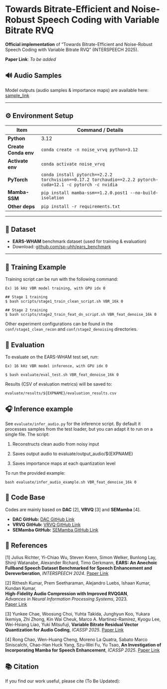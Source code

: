 # Towards Bitrate-Efficient and Noise-Robust Speech Coding with Variable Bitrate RVQ


**Official implementation** of “Towards Bitrate-Efficient and Noise-Robust Speech Coding with Variable Bitrate RVQ” (INTERSPEECH 2025).

**Paper Link**: *To be added*



## 🔊 Audio Samples  
Model outputs (audio samples & importance maps) are available here:  
[sample_link](https://yoongi43.github.io/noise_robust_vrvq/)

---

## ⚙️ Environment Setup  

| Item                 | Command / Details                                                                                                          |
|----------------------|----------------------------------------------------------------------------------------------------------------------------|
| **Python**           | 3.12                                                                                                                       |
| **Create Conda env** | `conda create -n noise_vrvq python=3.12`                                                                                   |
| **Activate env**     | `conda activate noise_vrvq`                                                                                                |
| **PyTorch**          | `conda install pytorch==2.2.2 torchvision==0.17.2 torchaudio==2.2.2 pytorch-cuda=12.1 -c pytorch -c nvidia`                  |
| **Mamba-SSM**        | `pip install mamba-ssm==1.2.0.post1 --no-build-isolation`                                                                   |
| **Other deps**       | `pip install -r requirements.txt`                                                                                          |

---

## 📂 Dataset  
- **EARS-WHAM** benchmark dataset (used for training & evaluation)  
- Download: [github.com/sp-uhh/ears_benchmark](https://github.com/sp-uhh/ears_benchmark)

---

## 🚀 Training Example  
Training script can be run with the following command:
```
Ex) 16 kHz VBR model training, with GPU idx 0

## Stage 1 training
$ bash scripts/stage1_train_clean_script.sh VBR_16k 0

## Stage 2 training
$ bash scripts/stage2_train_feat_dn_script.sh VBR_feat_denoise_16k 0
```
Other experiment configurations can be found in the `conf/stage1_clean_recon` and `conf/stage2_denoising` directories.

## 🧪 Evaluation
To evaluate on the EARS-WHAM test set, run:
```
Ex) 16 kHz VBR model inference, with GPU idx 0

$ bash evaluate/eval_test.sh VBR_feat_denoise_16k 0
```
Results (CSV of evaluation metrics) will be saved to:

```
evaluate/results/${EXPNAME}/evaluation_results.csv
```

## 🎧 Inference example
See `evaluate/infer_audio.py` for the inference script. 
By default it processes samples from the test loader, but you can adapt it to run on a single file. The script:

1. Reconstructs clean audio from noisy input

2. Saves output audio to evaluate/output_audio/${EXPNAME}

3. Saves importance maps at each quantization level

To run the provided example:
```
bash evaluate/infer_audio_example.sh VBR_feat_denoise_16k 0
```

## 📌 Code Base  
Codes are mainly based on **DAC** [2], **VRVQ** [3] and **SEMamba** [4].  
- **DAC GitHub:** [DAC GitHub Link](https://github.com/descriptinc/descript-audio-codec)  
- **VRVQ GitHub:** [VRVQ GitHub Link](https://github.com/SonyResearch/VRVQ)  
- **SEMamba GitHub:** [SEMamba GitHub Link](https://github.com/RoyChao19477/SEMamba)


## 📝 References
[1] Julius Richter, Yi-Chiao Wu, Steven Krenn, Simon Welker, Bunlong Lay, Shinji Watanabe, Alexander Richard, Timo Gerkmann,
**EARS: An Anechoic Fullband Speech Dataset Benchmarked for Speech Enhancement and Dereverberation**,
*INTERSPEECH 2024*.
[Paper Link](https://arxiv.org/abs/2406.06185)

[2] Rithesh Kumar, Prem Seetharaman, Alejandro Luebs, Ishaan Kumar, Kundan Kumar,  
**High-Fidelity Audio Compression with Improved RVQGAN**,  
*Advances in Neural Information Processing Systems*, 2023.  
[Paper Link](https://arxiv.org/abs/2306.06546)

[3] Yunkee Chae, Woosung Choi, Yuhta Takida, Junghyun Koo, Yukara Ikemiya, Zhi Zhong, Kin Wai Cheuk, Marco A. Martínez-Ramírez, Kyogu Lee, Wei-Hsiang Liao, Yuki Mitsufuji, 
**Variable Bitrate Residual Vector Quantization for Audio Coding**,
*ICASSP 2025*.
[Paper Link](https://arxiv.org/abs/2410.06016)

[4] Rong Chao, Wen-Huang Cheng, Moreno La Quatra, Sabato Marco Siniscalchi, Chao-Han Huck Yang, Szu-Wei Fu, Yu Tsao,
**An Investigation of Incorporating Mamba for Speech Enhancement**,
*ICASSP 2025*.
[Paper Link](https://arxiv.org/abs/2405.06573)

## 📚 Citation

If you find our work useful, please cite (To Be Updated):

<!-- ```bibtex
@INPROCEEDINGS{chae2025robustvrvq,
    title = {Towards Bitrate-Efficient and Noise-Robust Speech Coding with Variable Bitrate RVQ},
    author = {Yunkee Chae and Kyogu Lee},
    year = {2025},
    booktitle = {Interspeech 2025},
    pages = {},
    doi = {},
    issn = {}
}
``` -->